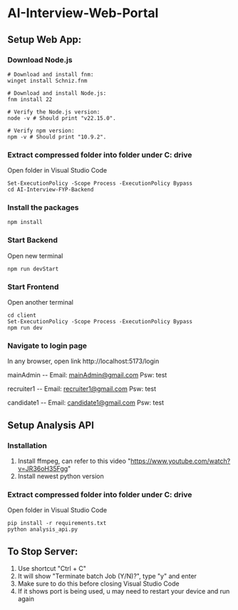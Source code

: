 # AI-Interview-Web-Portal

## Setup Web App:
### Download Node.js
```
# Download and install fnm:
winget install Schniz.fnm

# Download and install Node.js:
fnm install 22

# Verify the Node.js version:
node -v # Should print "v22.15.0".

# Verify npm version:
npm -v # Should print "10.9.2".
```

### Extract compressed folder into folder under C: drive
Open folder in Visual Studio Code
```
Set-ExecutionPolicy -Scope Process -ExecutionPolicy Bypass
cd AI-Interview-FYP-Backend
```
### Install the packages
```
npm install
```

### Start Backend
Open new terminal
``` 
npm run devStart 
```

### Start Frontend
Open another terminal

```
cd client
Set-ExecutionPolicy -Scope Process -ExecutionPolicy Bypass
npm run dev
```
### Navigate to login page
In any browser, open link http://localhost:5173/login


mainAdmin -- Email: mainAdmin@gmail.com         Psw: test

recruiter1 -- Email: recruiter1@gmail.com       Psw: test

candidate1 -- Email: candidate1@gmail.com       Psw: test

## Setup Analysis API
### Installation
1. Install ffmpeg, can refer to this video "https://www.youtube.com/watch?v=JR36oH35Fgg"
2. Install newest python version

### Extract compressed folder into folder under C: drive
Open folder in Visual Studio Code
```
pip install -r requirements.txt
python analysis_api.py
```

## To Stop Server:
1. Use shortcut "Ctrl + C" 
2. It will show "Terminate batch Job (Y/N)?", type "y" and enter
3. Make sure to do this before closing Visual Studio Code
4. If it shows port is being used, u may need to restart your device and run again
